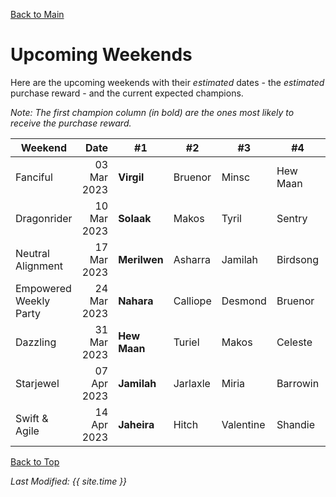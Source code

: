 [Back to Main](index.md)

# Upcoming Weekends

Here are the upcoming weekends with their *estimated* dates - the *estimated* purchase reward - and the current expected champions.

*Note: The first champion column (in bold) are the ones most likely to receive the purchase reward.*

| Weekend | Date | #1 | #2 | #3 | #4 | #5 | Reward |
|---|--:|---|---|---|---|---|---|
| Fanciful | 03 Mar 2023 | **Virgil** | Bruenor | Minsc | Hew Maan | Melf | Golden Epic |
| Dragonrider | 10 Mar 2023 | **Solaak** | Makos | Tyril | Sentry | Rust | Golden Epic |
| Neutral Alignment | 17 Mar 2023 | **Merilwen** | Asharra | Jamilah | Birdsong | Omin | Golden Epic |
| Empowered Weekly Party | 24 Mar 2023 | **Nahara** | Calliope | Desmond | Bruenor | Birdsong | Golden Epic |
| Dazzling | 31 Mar 2023 | **Hew Maan** | Turiel | Makos | Celeste | Dungeon Master | Golden Epic |
| Starjewel | 07 Apr 2023 | **Jamilah** | Jarlaxle | Miria | Barrowin | Spurt | Golden Epic |
| Swift & Agile | 14 Apr 2023 | **Jaheira** | Hitch | Valentine | Shandie | Tyril | Golden Epic |

[Back to Top](#top)

*Last Modified: {{ site.time }}*